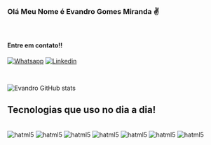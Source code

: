 

### Olá Meu Nome é Evandro Gomes Miranda  ✌️ 
<br/>
<h4> Entre em contato!! </h4>

[![Whatsapp](https://img.shields.io/badge/WhatsApp-25D366?style=for-the-badge&logo=whatsapp&logoColor=white)](11994078480)
[![Linkedin](https://img.shields.io/badge/LinkedIn-0077B5?style=for-the-badge&logo=linkedin&logoColor=white)](https://www.linkedin.com/in/evandro-miranda/)

<br/>

![Evandro GitHub stats](https://github-readme-stats.vercel.app/api?username=EvandroGMiranda&show_icons=true&theme=gruvbox)

## Tecnologias que uso no dia a dia!

<div stayle="display: inline_block"><br/>
<img align="center" alt="hatml5" src="https://img.shields.io/badge/HTML5-E34F26?style=for-the-badge&logo=html5&logoColor=white"/>
<img align="center" alt="hatml5" src="https://img.shields.io/badge/CSS3-1572B6?style=for-the-badge&logo=css3&logoColor=white"/>
<img align="center" alt="hatml5" src="https://img.shields.io/badge/Spring-6DB33F?style=for-the-badge&logo=spring&logoColor=white"/>
<img align="center" alt="hatml5" src="https://img.shields.io/badge/Java-ED8B00?style=for-the-badge&logo=openjdk&logoColor=white"/>
<img align="center" alt="hatml5" src="https://img.shields.io/badge/TypeScript-007ACC?style=for-the-badge&logo=typescript&logoColor=white"/>
<img align="center" alt="hatml5" src="https://img.shields.io/badge/React-20232A?style=for-the-badge&logo=react&logoColor=61DAFB"/>
<img align="center" alt="hatml5" src="https://img.shields.io/badge/Material--UI-0081CB?style=for-the-badge&logo=material-ui&logoColor=white"/>
</div>

